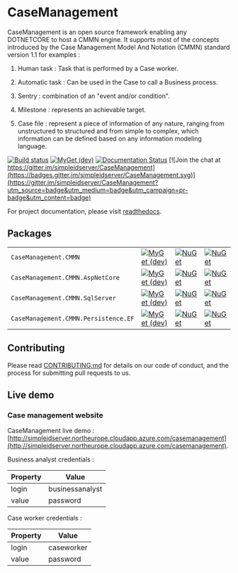 # CaseManagement

CaseManagement is an open source framework enabling any DOTNETCORE to host a CMMN engine.
It supports most of the concepts introduced by the Case Management Model And Notation (CMMN) standard version 1.1 for examples :

1) Human task : Task that is performed by a Case worker.

2) Automatic task : Can be used in the Case to call a Business process.

3) Sentry :  combination of an "event and/or condition".

4) Milestone : represents an achievable target.

5) Case file : represent a piece of information of any nature, ranging from unstructured to structured and from simple to complex, which information can be defined based on any information modeling language.

[![Build status](https://ci.appveyor.com/api/projects/status/q2ra83o0rcla41oc?svg=true)](https://ci.appveyor.com/project/simpleidserver/casemanagement)
[![MyGet (dev)](https://img.shields.io/myget/advance-ict/v/CaseManagement.CMMN.svg)](http://myget.org/gallery/advance-ict)
[![Documentation Status](https://readthedocs.org/projects/casemanagement/badge/?version=latest)](https://casemanagement.readthedocs.io/en/latest/)
[![Join the chat at https://gitter.im/simpleidserver/CaseManagement](https://badges.gitter.im/simpleidserver/CaseManagement.svg)](https://gitter.im/simpleidserver/CaseManagement?utm_source=badge&utm_medium=badge&utm_campaign=pr-badge&utm_content=badge)

For project documentation, please visit [readthedocs](https://casemanagement.readthedocs.io/en/latest/).

## Packages

|                         			 						|      																															  																					|																																										|																																								|
| --------------------------------------------------------- | ----------------------------------------------------------------------------------------------------------------------------------------------------------------------------------------------------------------- | --------------------------------------------------------------------------------------------------------------------------------------------------------------------- | ------------------------------------------------------------------------------------------------------------------------------------------------------------- |
| `CaseManagement.CMMN` 			 						| [![MyGet (dev)](https://img.shields.io/myget/advance-ict/v/CaseManagement.CMMN.svg)](https://www.myget.org/feed/advance-ict/package/nuget/CaseManagement.CMMN)													| [![NuGet](https://img.shields.io/nuget/v/CaseManagement.CMMN.svg)](https://nuget.org/packages/CaseManagement.CMMN) 													| [![NuGet](https://img.shields.io/nuget/dt/CaseManagement.CMMN.svg)](https://nuget.org/packages/CaseManagement.CMMN) 											|
| `CaseManagement.CMMN.AspNetCore`							| [![MyGet (dev)](https://img.shields.io/myget/advance-ict/v/CaseManagement.CMMN.AspNetCore.svg)](https://www.myget.org/feed/advance-ict/package/nuget/CaseManagement.CMMN.AspNetCore)								| [![NuGet](https://img.shields.io/nuget/v/CaseManagement.CMMN.AspNetCore.svg)](https://nuget.org/packages/CaseManagement.CMMN.AspNetCore) 								| [![NuGet](https://img.shields.io/nuget/dt/CaseManagement.CMMN.AspNetCore.svg)](https://nuget.org/packages/CaseManagement.CMMN.AspNetCore) 					|
| `CaseManagement.CMMN.SqlServer`							| [![MyGet (dev)](https://img.shields.io/myget/advance-ict/v/CaseManagement.CMMN.SqlServer.svg)](https://www.myget.org/feed/advance-ict/package/nuget/CaseManagement.CMMN.SqlServer)								| [![NuGet](https://img.shields.io/nuget/v/CaseManagement.CMMN.SqlServer.svg)](https://nuget.org/packages/CaseManagement.CMMN.SqlServer) 								| [![NuGet](https://img.shields.io/nuget/dt/CaseManagement.CMMN.SqlServer.svg)](https://nuget.org/packages/CaseManagement.CMMN.SqlServer) 						|
| `CaseManagement.CMMN.Persistence.EF`						| [![MyGet (dev)](https://img.shields.io/myget/advance-ict/v/CaseManagement.CMMN.Persistence.EF.svg)](https://www.myget.org/feed/advance-ict/package/nuget/CaseManagement.CMMN.Persistence.EF)						| [![NuGet](https://img.shields.io/nuget/v/CaseManagement.CMMN.Persistence.EF.svg)](https://nuget.org/packages/CaseManagement.CMMN.Persistence.EF) 						| [![NuGet](https://img.shields.io/nuget/dt/CaseManagement.CMMN.Persistence.EF.svg)](https://nuget.org/packages/CaseManagement.CMMN.Persistence.EF) 			|

## Contributing

Please read [CONTRIBUTING.md](CONTRIBUTING.md) for details on our code of conduct, and the process for submitting pull requests to us.

## Live demo

### Case management website

CaseManagement live demo : [http://simpleidserver.northeurope.cloudapp.azure.com/casemanagement](http://simpleidserver.northeurope.cloudapp.azure.com/casemanagement).

Business analyst credentials :

| Property      |      Value      |
|---------------|-----------------|
| login         | businessanalyst |
| value         | password        |

Case worker credentials :

| Property      |      Value      |
|---------------|-----------------|
| login         | caseworker      |
| value         | password        |